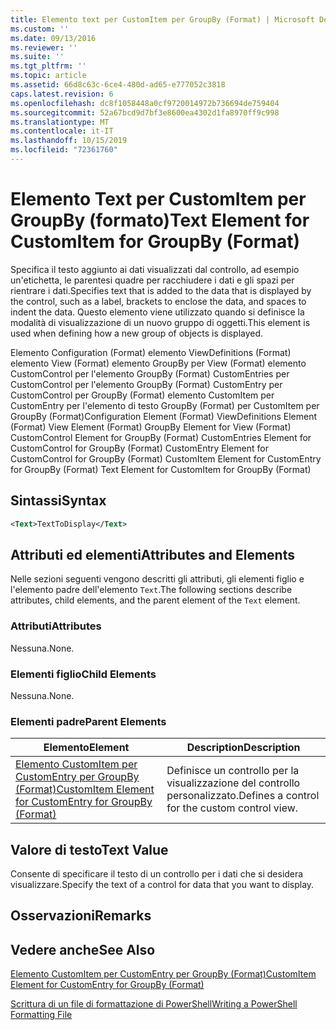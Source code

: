 ```yaml
---
title: Elemento text per CustomItem per GroupBy (Format) | Microsoft Docs
ms.custom: ''
ms.date: 09/13/2016
ms.reviewer: ''
ms.suite: ''
ms.tgt_pltfrm: ''
ms.topic: article
ms.assetid: 66d8c63c-6ce4-480d-ad65-e777052c3818
caps.latest.revision: 6
ms.openlocfilehash: dc8f1058448a0cf9720014972b736694de759404
ms.sourcegitcommit: 52a67bcd9d7bf3e8600ea4302d1fa8970ff9c998
ms.translationtype: MT
ms.contentlocale: it-IT
ms.lasthandoff: 10/15/2019
ms.locfileid: "72361760"
---
```

# <a name="text-element-for-customitem-for-groupby-format"></a><span data-ttu-id="0d4d4-102">Elemento Text per CustomItem per GroupBy (formato)</span><span class="sxs-lookup"><span data-stu-id="0d4d4-102">Text Element for CustomItem for GroupBy (Format)</span></span>

<span data-ttu-id="0d4d4-103">Specifica il testo aggiunto ai dati visualizzati dal controllo, ad esempio un'etichetta, le parentesi quadre per racchiudere i dati e gli spazi per rientrare i dati.</span><span class="sxs-lookup"><span data-stu-id="0d4d4-103">Specifies text that is added to the data that is displayed by the control, such as a label, brackets to enclose the data, and spaces to indent the data.</span></span> <span data-ttu-id="0d4d4-104">Questo elemento viene utilizzato quando si definisce la modalità di visualizzazione di un nuovo gruppo di oggetti.</span><span class="sxs-lookup"><span data-stu-id="0d4d4-104">This element is used when defining how a new group of objects is displayed.</span></span>

<span data-ttu-id="0d4d4-105">Elemento Configuration (Format) elemento ViewDefinitions (Format) elemento View (Format) elemento GroupBy per View (Format) elemento CustomControl per l'elemento GroupBy (Format) CustomEntries per CustomControl per l'elemento GroupBy (Format) CustomEntry per CustomControl per GroupBy (Format) elemento CustomItem per CustomEntry per l'elemento di testo GroupBy (Format) per CustomItem per GroupBy (Format)</span><span class="sxs-lookup"><span data-stu-id="0d4d4-105">Configuration Element (Format) ViewDefinitions Element (Format) View Element (Format) GroupBy Element for View (Format) CustomControl Element for GroupBy (Format) CustomEntries Element for CustomControl for GroupBy (Format) CustomEntry Element for CustomControl for GroupBy (Format) CustomItem Element for CustomEntry for GroupBy (Format) Text Element for CustomItem for GroupBy (Format)</span></span>

## <a name="syntax"></a><span data-ttu-id="0d4d4-106">Sintassi</span><span class="sxs-lookup"><span data-stu-id="0d4d4-106">Syntax</span></span>

```xml
<Text>TextToDisplay</Text>
```

## <a name="attributes-and-elements"></a><span data-ttu-id="0d4d4-107">Attributi ed elementi</span><span class="sxs-lookup"><span data-stu-id="0d4d4-107">Attributes and Elements</span></span>

<span data-ttu-id="0d4d4-108">Nelle sezioni seguenti vengono descritti gli attributi, gli elementi figlio e l'elemento padre dell'elemento `Text`.</span><span class="sxs-lookup"><span data-stu-id="0d4d4-108">The following sections describe attributes, child elements, and the parent element of the `Text` element.</span></span>

### <a name="attributes"></a><span data-ttu-id="0d4d4-109">Attributi</span><span class="sxs-lookup"><span data-stu-id="0d4d4-109">Attributes</span></span>

<span data-ttu-id="0d4d4-110">Nessuna.</span><span class="sxs-lookup"><span data-stu-id="0d4d4-110">None.</span></span>

### <a name="child-elements"></a><span data-ttu-id="0d4d4-111">Elementi figlio</span><span class="sxs-lookup"><span data-stu-id="0d4d4-111">Child Elements</span></span>

<span data-ttu-id="0d4d4-112">Nessuna.</span><span class="sxs-lookup"><span data-stu-id="0d4d4-112">None.</span></span>

### <a name="parent-elements"></a><span data-ttu-id="0d4d4-113">Elementi padre</span><span class="sxs-lookup"><span data-stu-id="0d4d4-113">Parent Elements</span></span>

|<span data-ttu-id="0d4d4-114">Elemento</span><span class="sxs-lookup"><span data-stu-id="0d4d4-114">Element</span></span>|<span data-ttu-id="0d4d4-115">Description</span><span class="sxs-lookup"><span data-stu-id="0d4d4-115">Description</span></span>|
|-------------|-----------------|
|[<span data-ttu-id="0d4d4-116">Elemento CustomItem per CustomEntry per GroupBy (Format)</span><span class="sxs-lookup"><span data-stu-id="0d4d4-116">CustomItem Element for CustomEntry for GroupBy (Format)</span></span>](./customitem-element-for-customentry-for-groupby-format.md)|<span data-ttu-id="0d4d4-117">Definisce un controllo per la visualizzazione del controllo personalizzato.</span><span class="sxs-lookup"><span data-stu-id="0d4d4-117">Defines a control for the custom control view.</span></span>|

## <a name="text-value"></a><span data-ttu-id="0d4d4-118">Valore di testo</span><span class="sxs-lookup"><span data-stu-id="0d4d4-118">Text Value</span></span>

<span data-ttu-id="0d4d4-119">Consente di specificare il testo di un controllo per i dati che si desidera visualizzare.</span><span class="sxs-lookup"><span data-stu-id="0d4d4-119">Specify the text of a control for data that you want to display.</span></span>

## <a name="remarks"></a><span data-ttu-id="0d4d4-120">Osservazioni</span><span class="sxs-lookup"><span data-stu-id="0d4d4-120">Remarks</span></span>

## <a name="see-also"></a><span data-ttu-id="0d4d4-121">Vedere anche</span><span class="sxs-lookup"><span data-stu-id="0d4d4-121">See Also</span></span>

[<span data-ttu-id="0d4d4-122">Elemento CustomItem per CustomEntry per GroupBy (Format)</span><span class="sxs-lookup"><span data-stu-id="0d4d4-122">CustomItem Element for CustomEntry for GroupBy (Format)</span></span>](./customitem-element-for-customentry-for-groupby-format.md)

[<span data-ttu-id="0d4d4-123">Scrittura di un file di formattazione di PowerShell</span><span class="sxs-lookup"><span data-stu-id="0d4d4-123">Writing a PowerShell Formatting File</span></span>](./writing-a-powershell-formatting-file.md)
